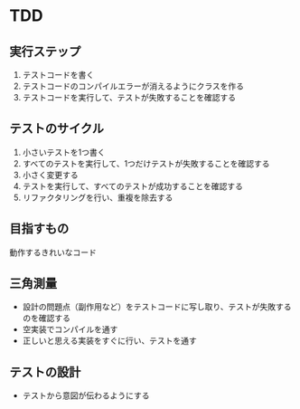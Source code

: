 # TDD

## 実行ステップ
1. テストコードを書く
2. テストコードのコンパイルエラーが消えるようにクラスを作る
3. テストコードを実行して、テストが失敗することを確認する

## テストのサイクル
1. 小さいテストを1つ書く
2. すべてのテストを実行して、1つだけテストが失敗することを確認する
3. 小さく変更する
4. テストを実行して、すべてのテストが成功することを確認する
5. リファクタリングを行い、重複を除去する

## 目指すもの
動作するきれいなコード

## 三角測量
- 設計の問題点（副作用など）をテストコードに写し取り、テストが失敗するのを確認する
- 空実装でコンパイルを通す
- 正しいと思える実装をすぐに行い、テストを通す

## テストの設計
- テストから意図が伝わるようにする
